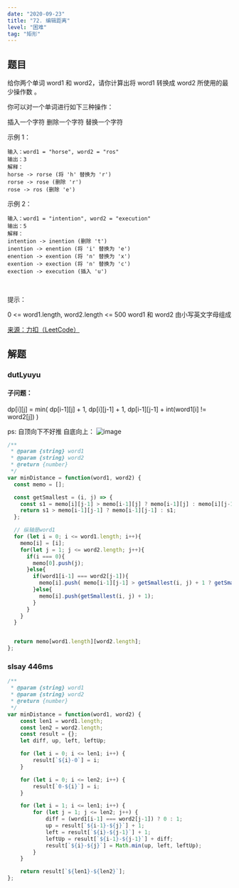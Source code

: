```yaml
---
date: "2020-09-23"
title: "72. 编辑距离"
level: "困难"
tag: "矩形"
---
```


## 题目
给你两个单词 word1 和 word2，请你计算出将 word1 转换成 word2 所使用的最少操作数 。

你可以对一个单词进行如下三种操作：

插入一个字符
删除一个字符
替换一个字符
 

示例 1：
```shell script
输入：word1 = "horse", word2 = "ros"
输出：3
解释：
horse -> rorse (将 'h' 替换为 'r')
rorse -> rose (删除 'r')
rose -> ros (删除 'e')
```

示例 2：
```shell script
输入：word1 = "intention", word2 = "execution"
输出：5
解释：
intention -> inention (删除 't')
inention -> enention (将 'i' 替换为 'e')
enention -> exention (将 'n' 替换为 'x')
exention -> exection (将 'n' 替换为 'c')
exection -> execution (插入 'u')
```

 

提示：

0 <= word1.length, word2.length <= 500
word1 和 word2 由小写英文字母组成

[来源：力扣（LeetCode）](https://leetcode-cn.com/problems/edit-distance)

## 解题

### dutLyuyu 
#### 子问题：
dp[i][j] = min( dp[i-1][j] + 1, dp[i][j-1] + 1, dp[i-1][j-1] + int(word1[i] != word2[j]) )

ps: 
自顶向下不好推
自底向上：
![image](https://user-images.githubusercontent.com/40752791/93743815-5185ce80-fc23-11ea-83a4-d1b8d99ca2be.png)

```js
/**
 * @param {string} word1
 * @param {string} word2
 * @return {number}
 */
var minDistance = function(word1, word2) {
  const memo = [];

  const getSmallest = (i, j) => {
    const s1 = memo[i][j-1] > memo[i-1][j] ? memo[i-1][j] : memo[i][j-1];
    return s1 > memo[i-1][j-1] ? memo[i-1][j-1] : s1;
  };

  // 纵轴是word1
  for (let i = 0; i <= word1.length; i++){
    memo[i] = [i];
    for(let j = 1; j <= word2.length; j++){
      if(i === 0){
        memo[0].push(j);
      }else{
        if(word1[i-1] === word2[j-1]){
          memo[i].push( memo[i-1][j-1] > getSmallest(i, j) + 1 ? getSmallest(i, j) + 1 : memo[i-1][j-1] );
        }else{
          memo[i].push(getSmallest(i, j) + 1);
        }
      }
    }
  }


  return memo[word1.length][word2.length];
};
```

### slsay 446ms
```js
/**
 * @param {string} word1
 * @param {string} word2
 * @return {number}
 */
var minDistance = function(word1, word2) {
    const len1 = word1.length;
    const len2 = word2.length;
    const result = {};
    let diff, up, left, leftUp;

    for (let i = 0; i <= len1; i++) {
        result[`${i}-0`] = i;
    }

    for (let i = 0; i <= len2; i++) {
        result[`0-${i}`] = i;
    }

    for (let i = 1; i <= len1; i++) {
        for (let j = 1; j <= len2; j++) {
            diff = (word1[i-1] === word2[j-1]) ? 0 : 1;
            up = result[`${i-1}-${j}`] + 1;
            left = result[`${i}-${j-1}`] + 1;
            leftUp = result[`${i-1}-${j-1}`] + diff;
            result[`${i}-${j}`] = Math.min(up, left, leftUp);
        }
    }

    return result[`${len1}-${len2}`];
};
```